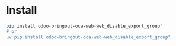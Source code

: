 # Install

```bash
pip install odoo-bringout-oca-web-web_disable_export_group"
# or
uv pip install odoo-bringout-oca-web-web_disable_export_group"
```
